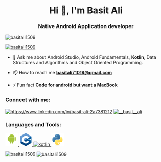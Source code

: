 <h1 align="center">Hi 👋, I'm Basit Ali</h1>
<h3 align="center">Native Android Application developer</h3>

<p align="left"> <img src="https://komarev.com/ghpvc/?username=basitali1509&label=Profile%20views&color=0e75b6&style=flat" alt="basitali1509" /> </p>

<p align="left"> <a href="https://github.com/ryo-ma/github-profile-trophy"><img src="https://github-profile-trophy.vercel.app/?username=basitali1509" alt="basitali1509" /></a> </p>

- 💬 Ask me about Android Studio, Android Fundamentals, **Kotlin**, Data Structures and Algorithms and Object Oriented Programming.

- 📫 How to reach me **basitali71019@gmail.com**

- ⚡ Fun fact **Code for android but want a MacBook**

<h3 align="left">Connect with me:</h3>
<p align="left">
<a href="https://www.linkedin.com/in/basit-ali-code404" target="blank"><img align="center" src="https://raw.githubusercontent.com/rahuldkjain/github-profile-readme-generator/master/src/images/icons/Social/linked-in-alt.svg" alt="https://www.linkedin.com/in/basit-ali-2a7381212" height="30" width="40" /></a>
<a href="https://instagram.com/__basit__ali" target="blank"><img align="center" src="https://raw.githubusercontent.com/rahuldkjain/github-profile-readme-generator/master/src/images/icons/Social/instagram.svg" alt="__basit__ali" height="30" width="40" /></a>
</p>

<h3 align="left">Languages and Tools:</h3>
<p align="left"> <a href="https://developer.android.com" target="_blank" rel="noreferrer"> <img src="https://raw.githubusercontent.com/devicons/devicon/master/icons/android/android-original-wordmark.svg" alt="android" width="40" height="40"/> </a> <a href="https://www.w3schools.com/cpp/" target="_blank" rel="noreferrer"> <img src="https://raw.githubusercontent.com/devicons/devicon/master/icons/cplusplus/cplusplus-original.svg" alt="cplusplus" width="40" height="40"/> </a> <a href="https://kotlinlang.org" target="_blank" rel="noreferrer"> <img src="https://www.vectorlogo.zone/logos/kotlinlang/kotlinlang-icon.svg" alt="kotlin" width="40" height="40"/> </a> <a href="https://www.python.org" target="_blank" rel="noreferrer"> <img src="https://raw.githubusercontent.com/devicons/devicon/master/icons/python/python-original.svg" alt="python" width="40" height="40"/> </a> </p>

<p><img align="left" src="https://github-readme-stats.vercel.app/api/top-langs?username=basitali1509&show_icons=true&locale=en&layout=compact" alt="basitali1509" /></p>

<p>&nbsp;<img align="center" src="https://github-readme-stats.vercel.app/api?username=basitali1509&show_icons=true&locale=en" alt="basitali1509" /></p>

<!---
basitali1509/basitali1509 is a ✨ special ✨ repository because its `README.md` (this file) appears on your GitHub profile.
You can click the Preview link to take a look at your changes.
--->
